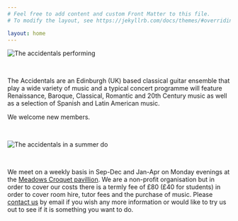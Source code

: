 ```yaml
---
# Feel free to add content and custom Front Matter to this file.
# To modify the layout, see https://jekyllrb.com/docs/themes/#overriding-theme-defaults

layout: home
---
```


![The accidentals performing](/images/assets/accidentals.png)

<br/>

The Accidentals are an Edinburgh (UK) based classical guitar ensemble
that play a wide variety of music and a typical concert
programme will feature Renaissance, Baroque, Classical, Romantic
and 20th Century music as well as a selection of Spanish and Latin
American music.

We welcome new members.

<br/>

![The accidentals in a summer do](/images/assets/accidentals3.jpg)

<br/>

We meet on a weekly basis in Sep-Dec and Jan-Apr on Monday evenings
at the [Meadows Croquet
pavillion](https://meadowscroquet.org.uk/club/find.php).  We are a
non-profit organisation but in order to cover our costs there is a
termly fee of £80 (£40 for students) in order to cover room hire,
tutor fees and the purchase of music. Please [contact
us](mailto:accidentalguitars@gmail.com) by email if you wish any more
information or would like to try us out to see if it is something
you want to do.
